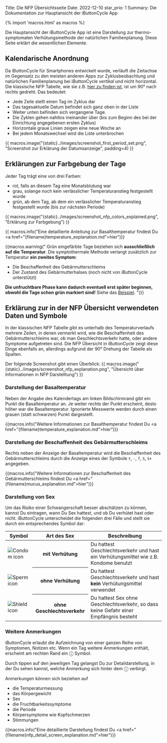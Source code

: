 Title: Die NFP Übersichtsseite
Date: 2022-12-10
star_prio: 1
Summary: Die Dokumentation zur Hauptansicht der iButtonCycle App

{% import 'macros.html' as macros %}

Die Hauptansicht der iButtonCycle App ist eine Darstellung zur thermo-symptomalen Verhütungsmethode der natürlichen Familienplanung. Diese Seite erklärt die wesentlichen Elemente.

## Kalendarische Anordnung

Da iButtonCycle für Smartphones entwickelt wurde, verläuft die Zeitachse im Gegensatz zu den meisten anderen Apps zur Zyklusbeobachtung und natürlichen Familienplanung bei iButtonCycle *vertikal* und nicht horizontal. Die klassische NFP Tabelle, wie sie z.B. [hier zu finden ist](https://www.familienplanung.de/fileadmin/user_upload/familienplanung.de/downloads/Zyklustabelle_1_.pdf), ist um 90° nach rechts gedreht. Das bedeutet:

* Jede Zeile stellt einen Tag im Zyklus dar
* Das tagesaktuelle Datum befindet sich ganz oben in der Liste
* Weiter unten befinden sich vergangene Tage.
* Die Zyklen gehen nahtlos ineinander über (bis zum Beginn des bei der Einrichtung angegebenen ersten Zyklus)
* Horizontale graue Linien zeigen eine neue Woche an
* Bei jedem Monatswechsel wird die Liste unterbrochen

{{ macros.image("{static}../images/screenshot_first_period_set.png", "Screenshot zur Erklärung der Datumsanzeige", padding=4) }}

## Erklärungen zur Farbgebung der Tage

Jeder Tag trägt eine von drei Farben:

* rot, falls an diesem Tag eine Monatsblutung war
* grau, solange noch kein verlässlicher Temperaturanstieg festgestellt wurde
* grün, ab dem Tag, ab dem ein verlässlicher Temperaturanstieg festgestellt wurde (bis zur nächsten Periode)

{{ macros.image("{static}../images/screenshot_nfp_colors_explained.png", "Erklärung zur Farbgebung") }}

{{ macros.info("Eine detaillierte Anleitung zur Basalthemperatur findest Du <a href=\"{filename}temperature_explanation.md\">hier</a>")}}

{{macros.warning("
Grün eingefärbte Tage beziehen sich <strong>ausschließlich auf die Temperatur</strong>. Die symptothermale Methode verlangt zusätzlich zur Temperatur <strong>ein zweites Symptom</strong>:
<ul>
  <li>Die Beschaffenheit des Gebärmutterschleims</li>
  <li>Der Zustand des Gebärmutterhalses (noch nicht von iButtonCycle unterstützt)</li>
</ul>
<strong>Die unfruchtbare Phase kann dadurch eventuell erst später beginnen, obwohl die Tage schon grün markiert sind!</strong> Siehe das <a href=\"{filename}temperature_explanation.md\">Beispiel</a>.
")}}


## Erklärung zur in der NFP Übersicht verwendeten Daten und Symbole

In der klassischen NFP Tabelle gibt es unterhalb des Temperaturverlaufs mehrere Zeilen, in denen vermerkt wird, wie die Beschaffenheit des Gebärmutterschleims war, ob man Geschlechtsverkehr hatte, oder andere Symptome aufgetreten sind. Die NFP Übersicht in iButtonCycle zeigt diese Dinge ebenfalls an, allerdings aufgrund der 90° Drehung der Tabelle als Spalten.

Der folgende Screenshot gibt einen Überblick:
{{ macros.image("{static}../images/screenshot_nfp_explanation.png", "Übersicht über Informationen in NFP Darstelltung") }}

### Darstellung der Basaltemperatur

Neben der Angabe des Kalendertags am linken Bildschirmrand gibt ein Punkt die Basaltemperatur an. Je weiter rechts der Punkt erscheint, desto höher war die Basaltemperatur. Ignorierte Messwerte werden durch einen grauen (statt schwarzen) Punkt dargestellt.

{{macros.info("Weitere Informationen zur Basalthemperatur findest Du <a href=\"{filename}temperature_explanation.md\">hier</a>")}}

### Darstellung der Beschaffenheit des Gebärmutterschleims

Rechts neben der Anzeige der Basaltemperatur wird die Beschaffenheit des Gebärmutterschleims durch die Anzeige eines der Symbole `t`, `-`, `f`, `S`, `S+` angegeben.

{{macros.info("Weitere Informationen zur Beschaffenheit des Gebärmutterschleims findest Du <a href=\"{filename}mucus_explanation.md\">hier</a>")}}

### Darstellung von Sex

Um das Risiko einer Schwangerschaft besser abschätzen zu können, kannst Du eintragen, wann Du Sex hattest, und ob Du verhütet hast oder nicht. iButtonCycle unterscheidet die folgenden drei Fälle und stellt sie durch ein entsprechendes Symbol dar:

<div class="table-responsive">
<table class="table">
<thead><tr><th>Symbol</th><th>Art des Sex</th><th>Beschreibung</th></thead>
<tbody>
<tr><td><img src="{static}../images/condom.png" alt="Condom icon"/></td><th scope="row">mit Verhütung</th><td>Du hattest Geschlechtsverkehr und hast ein Verhütungsmittel wie z.B. Kondome benutzt</td></tr>
<tr><td><img src="{static}../images/sperm.png" alt="Sperm icon"/></td><th scope="row">ohne Verhütung</th><td>Du hattest Geschlechtsverkehr und hast <strong>kein</strong> Verhütungsmittel verwendet</td></tr>
<tr><td><img src="{static}../images/shield.png" alt="Shield icon"/></td><th scope="row">ohne Geschlechtsverkehr</th><td>Du hattest Sex ohne Geschlechtsverkehr, so dass keine Gefahr einer Empfängnis besteht</td></tr>
</tbody>
</table>
</div>

### Weitere Anmerkungen

iButtonCycle erlaubt die Aufzeichnung von einer ganzen Reihe von Symptomen, Notizen etc. Wenn ein Tag weitere Anmerkungen enthält, erscheint am rechten Rand ein &#9432; Symbol.

Durch tippen auf den jeweiligen Tag gelangst Du zur Detaildarstellung, in der Du sehen kannst, welche Anmerkung sich hinter dem &#9432; verbirgt.

Anmerkungen können sich beziehen auf

* die Temperaturmessung
* das Körpergewicht
* Sex
* die Fruchtbarkeitssymptome
* die Periode
* Körpersymptome wie Kopfschmerzen
* Stimmungen

{{macros.info("Eine detaillierte Darstellung findest Du <a href=\"{filename}nfp_detail_screen_explanation.md\">hier</a>")}}









